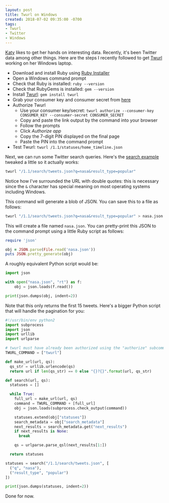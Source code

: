 ```yaml
---
layout: post
title: Twurl on Windows
created: 2018-07-02 09:35:00 -0700
tags:
- Twurl
- Twitter
- Windows
---
```

[Katy][bigredabacus] likes to get her hands on interesting data. Recently, it's been Twitter data among other things. Here are the steps I recently followed to get [Twurl][twurl] working on her Windows laptop.

* Download and install Ruby using [Ruby Installer][ruby-installer]
* Open a Windows command prompt
* Check that Ruby is installed: `ruby --version`
* Check that RubyGems is installed: `gem --version`
* Install [Twurl][twurl]: `gem install twurl`
* Grab your consumer key and consumer secret from [here][twitter-api-keys]
* Authorize Twurl
  * Use your consumer key/secret: `twurl authorize --consumer-key CONSUMER_KEY --consumer-secret CONSUMER_SECRET`
  * Copy and paste the link output by the command into your browser
  * Follow the prompts
  * Click _Authorize app_
  * Copy the 7-digit PIN displayed on the final page
  * Paste the PIN into the command prompt
* Test Twurl: `twurl /1.1/statuses/home_timeline.json`

Next, we can run some Twitter search queries. Here's the [search example][search-example] tweaked a little so it actually works:

```bash
twurl "/1.1/search/tweets.json?q=nasa&result_type=popular"
```

Notice how I've surrounded the URL with double quotes: this is necessary since the `&` character has special meaning on most operating systems including Windows.

This command will generate a blob of JSON. You can save this to a file as follows:

```bash
twurl "/1.1/search/tweets.json?q=nasa&result_type=popular" > nasa.json
```

This will create a file named `nasa.json`. You can pretty-print this JSON to the command prompt using a little Ruby script as follows:

```ruby
require 'json'

obj = JSON.parse(File.read('nasa.json'))
puts JSON.pretty_generate(obj)
```

A roughly equivalent Python script would be:

```python
import json

with open("nasa.json", "rt") as f:
    obj = json.loads(f.read())

print(json.dumps(obj, indent=2))
```

Note that this only returns the first 15 tweets. Here's a bigger Python script that will handle the pagination for you:

```python
#!/usr/bin/env python2
import subprocess
import json
import urllib
import urlparse

# twurl must have already been authorized using the "authorize" subcommand
TWURL_COMMAND = ["twurl"]

def make_url(url, qs):
  qs_str = urllib.urlencode(qs)
  return url if len(qs_str) == 0 else "{}?{}".format(url, qs_str)

def search(url, qs):
  statuses = []

  while True:
    full_url = make_url(url, qs)
    command = TWURL_COMMAND + [full_url]
    obj = json.loads(subprocess.check_output(command))

    statuses.extend(obj["statuses"])
    search_metadata = obj["search_metadata"]
    next_results = search_metadata.get("next_results")
    if next_results is None:
      break

    qs = urlparse.parse_qsl(next_results[1:])

  return statuses

statuses = search("/1.1/search/tweets.json", [
  ("q", "nasa"),
  ("result_type", "popular")
])

print(json.dumps(statuses, indent=2))
```

Done for now.

[bigredabacus]: https://bigredabacus.com/
[ruby-installer]: https://github.com/oneclick/rubyinstaller2/releases/download/rubyinstaller-2.4.4-2/rubyinstaller-devkit-2.4.4-2-x64.exe
[search-example]: https://developer.twitter.com/en/docs/tweets/search/api-reference/get-search-tweets.html
[twitter-api-keys]: https://apps.twitter.com/app/15428470/keys
[twurl]: https://github.com/twitter/twurl
